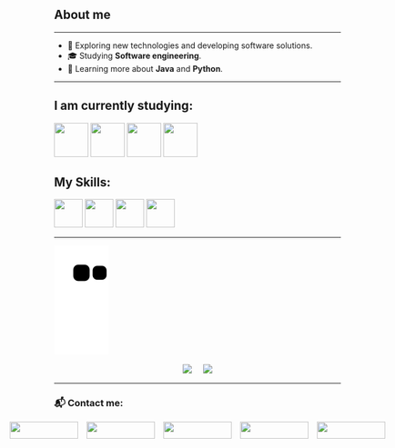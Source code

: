 ## About me
---

- 🤔 Exploring new technologies and developing software solutions.
- 🎓 Studying **Software engineering**.
- 🌱 Learning more about **Java** and **Python**.


---
 ## I am currently studying:
  <img src="https://cdn.jsdelivr.net/gh/devicons/devicon@latest/icons/java/java-original-wordmark.svg" width="60" height="60" /> <img src="https://cdn.jsdelivr.net/gh/devicons/devicon@latest/icons/spring/spring-original-wordmark.svg" width="60" height="60"/>  <img src="https://cdn.jsdelivr.net/gh/devicons/devicon@latest/icons/mysql/mysql-original-wordmark.svg" width="60" height="60"/> <img src="https://cdn.jsdelivr.net/gh/devicons/devicon@latest/icons/angular/angular-original.svg" width="60" height="60"/>
          

## My Skills:
  <img src="https://cdn.jsdelivr.net/gh/devicons/devicon@latest/icons/git/git-original.svg" width="50" height="50"/> <img src="https://cdn.jsdelivr.net/gh/devicons/devicon@latest/icons/intellij/intellij-original.svg" width="50" height="50"/> <img src="https://cdn.jsdelivr.net/gh/devicons/devicon@latest/icons/postman/postman-original.svg" width="50" height="50"/> <img src="https://cdn.jsdelivr.net/gh/devicons/devicon@latest/icons/vscode/vscode-original.svg" width="50" height="50"/>
          
          
            
---
![Snake animation](https://github.com/gmarrtinss/gmarrtinss/blob/output/github-contribution-grid-snake.svg)

<div style="display: flex; gap: 20px; justify-content: center; align-items: center;">
  <a href="https://github.com/gmarrtinss" target="_blank">
    <img height="140em" src="https://github-readme-stats.vercel.app/api?username=gmarrtinss&show_icons=true&theme=swift&include_all_commits=true&count_private=true" />
  </a>
  <a href="https://github.com/gmarrtinss" target="_blank">
    <img height="140em" src="https://github-readme-stats.vercel.app/api/top-langs/?username=gmarrtinss&layout=compact&langs_count=16&theme=swift" />
  </a>
</div>

---

### 📬 Contact me:

<div style="display: flex; gap: 15px; justify-content: center; align-items: center;">
  <a href="https://www.linkedin.com/in/gmarrtinss/" target="_blank">
    <img src="https://img.shields.io/badge/-LinkedIn-%230077B5?style=for-the-badge&logo=linkedin&logoColor=black&color=white" width="120" height="30" />
  </a>
  <a href="mailto:g.martiins.silva15@gmail.com" target="_blank">
    <img src="https://img.shields.io/badge/-Gmail-%23D44638?style=for-the-badge&logo=gmail&logoColor=black&color=white" width="120" height="30" />
  </a>
  <a href="https://wa.me/5592986243425" target="_blank">
    <img src="https://img.shields.io/badge/-WhatsApp-25d366?style=for-the-badge&logo=whatsapp&logoColor=black&color=white" width="120" height="30" />
  </a>
  <a href="https://discord.com/channels/@me/thytor" target="_blank">
    <img src="https://img.shields.io/badge/Discord-7289DA?style=for-the-badge&logo=discord&logoColor=black&color=white" width="120" height="30" />
  </a>
  <a href="https://www.instagram.com/gmarrtinss/" target="_blank">
    <img src="https://img.shields.io/badge/-Instagram-%23E4405F?style=for-the-badge&logo=instagram&logoColor=black&color=white" width="120" height="30" />
  </a>
</div>
